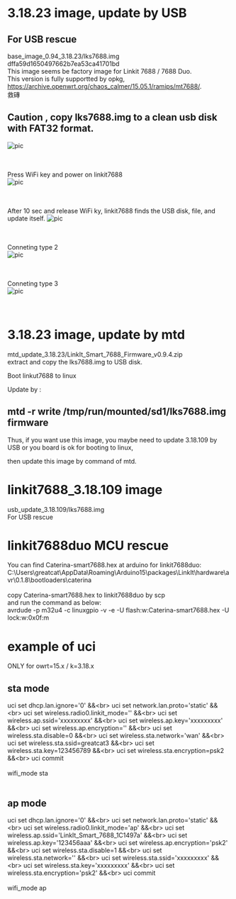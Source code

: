 # 3.18.23 image, update by USB
## For USB rescue  
base_image_0.94_3.18.23/lks7688.img  
dffa59d1650497662b7ea53ca41701bd  
This image seems be factory image for Linkit 7688 / 7688 Duo.  
This version is fully supportted by opkg, https://archive.openwrt.org/chaos_calmer/15.05.1/ramips/mt7688/.  
救磚   

## Caution , copy lks7688.img to a clean usb disk with FAT32 format.

![pic](pic/demo.jpg)<br><br><br>

Press WiFi key and power on linkit7688  
![pic](pic/demo1.png)<br><br><br>


After 10 sec and release WiFi ky, linkit7688 finds the USB disk, file, and update itself.
![pic](pic/demo2.png)<br><br><br>

Conneting type 2  
![pic](pic/demo7.jpg)<br><br><br>

Conneting type 3  
![pic](pic/demo8.jpg)<br><br><br>



# 3.18.23 image, update by mtd
mtd_update_3.18.23/LinkIt_Smart_7688_Firmware_v0.9.4.zip<br>
extract and copy the lks7688.img to USB disk.   

Boot linkut7688 to linux  

Update by :  

## mtd -r write /tmp/run/mounted/sd1/lks7688.img firmware  

Thus, if you want use this image, you maybe need to update 3.18.109 by USB or you board is ok for booting to  linux,  

then update this image by command of mtd.  

# linkit7688_3.18.109 image
usb_update_3.18.109/lks7688.img <br>
For USB rescue


# linkit7688duo MCU rescue
You can find Caterina-smart7688.hex at arduino for linkit7688duo:  
C:\Users\greatcat\AppData\Roaming\Arduino15\packages\LinkIt\hardware\avr\0.1.8\bootloaders\caterina  
<br>
copy Caterina-smart7688.hex to linkit7688duo by scp  
and run the command as below:  
avrdude -p m32u4 -c linuxgpio -v -e -U flash:w:Caterina-smart7688.hex -U lock:w:0x0f:m  

# example of uci
ONLY for owrt=15.x / k=3.18.x<br>
## sta mode
uci set dhcp.lan.ignore='0' &&\<br>
uci set network.lan.proto='static' &&\<br>
uci set wireless.radio0.linkit_mode='' &&\<br>
uci set wireless.ap.ssid='xxxxxxxxx' &&\<br>
uci set wireless.ap.key='xxxxxxxxx' &&\<br>
uci set wireless.ap.encryption='' &&\<br>
uci set wireless.sta.disable=0 &&\<br>
uci set wireless.sta.network='wan' &&\<br>
uci set wireless.sta.ssid=greatcat3 &&\<br>
uci set wireless.sta.key=123456789 &&\<br>
uci set wireless.sta.encryption=psk2 &&\<br>
uci commit <br>
<br>
wifi_mode sta<br>
<br>
## ap mode
uci set dhcp.lan.ignore='0' &&\<br>
uci set network.lan.proto='static' &&\<br>
uci set wireless.radio0.linkit_mode='ap' &&\<br>
uci set wireless.ap.ssid='LinkIt_Smart_7688_1C1497a' &&\<br>
uci set wireless.ap.key='123456aaa' &&\<br>
uci set wireless.ap.encryption='psk2' &&\<br>
uci set wireless.sta.disable=1 &&\<br>
uci set wireless.sta.network=''  &&\<br>
uci set wireless.sta.ssid='xxxxxxxxx' &&\<br>
uci set wireless.sta.key='xxxxxxxxx' &&\<br>
uci set wireless.sta.encryption='psk2' &&\<br>
uci commit<br>
<br>
wifi_mode ap<br>
